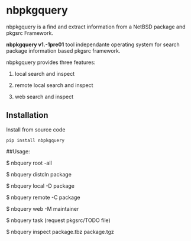nbpkgquery
===========

nbpkgquery is a find and extract information from a NetBSD package and pkgsrc Framework.

**nbpkgquery v1.-1pre01** tool independante operating system for search package information based pkgsrc framework.

nbpkgquery provides three features:

1. local search and inspect

2. remote local search and inspect

3. web search and inspect

## Installation

Install from source code

    pip install nbpkgquery

##Usage:


   $ nbquery root -all
   
   $ nbquery distcln package
   
   $ nbquery local -D package

   $ nbquery remote -C package

   $ nbquery web -M maintainer

   $ nbquery task (request pkgsrc/TODO file)
   
   $ nbquery inspect package.tbz package.tgz

